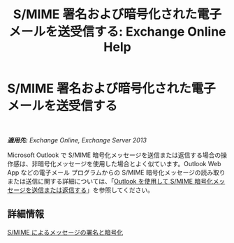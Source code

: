 ﻿---
title: 'S/MIME 署名および暗号化された電子メールを送受信する: Exchange Online Help'
TOCTitle: S/MIME 署名および暗号化された電子メールを送受信する
ms:assetid: 1ce37ada-0a80-4b47-8611-d008979589ff
ms:mtpsurl: https://technet.microsoft.com/ja-jp/library/Dn626157(v=EXCHG.150)
ms:contentKeyID: 61212678
ms.date: 05/22/2018
mtps_version: v=EXCHG.150
ms.translationtype: HT
---

# S/MIME 署名および暗号化された電子メールを送受信する

 

_**適用先:** Exchange Online, Exchange Server 2013_

Microsoft Outlook で S/MIME 暗号化メッセージを送信または返信する場合の操作感は、非暗号化メッセージを使用した場合とよく似ています。Outlook Web App などの電子メール プログラムからの S/MIME 暗号化メッセージの読み取りまたは送信に関する詳細については、「[Outlook を使用して S/MIME 暗号化メッセージを送信または返信する](https://go.microsoft.com/fwlink/p/?linkid=392520)」を参照してください。

## 詳細情報

[S/MIME によるメッセージの署名と暗号化](s-mime-for-message-signing-and-encryption-exchange-2013-help.md)

